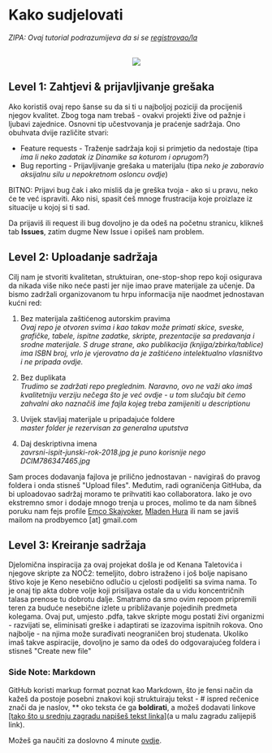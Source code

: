 # Kako sudjelovati
*ZIPA: Ovaj tutorial podrazumijeva da si se [registrovao/la](https://github.com/join)*
<p align="center">
  <br/>
  <img src="https://thumbs.gfycat.com/ImpossibleJitteryBrocketdeer-small.gif"/>
  <br/>
</p>

## Level 1: Zahtjevi & prijavljivanje grešaka
Ako koristiš ovaj repo šanse su da si ti u najboljoj poziciji da procijeniš njegov kvalitet. Zbog toga nam trebaš - ovakvi projekti žive  od pažnje i ljubavi zajednice. Osnovni tip učestvovanja je praćenje sadržaja. Ono obuhvata dvije različite stvari:
* Feature requests - Traženje sadržaja koji si primjetio da nedostaje (tipa *ima li neko zadatak iz Dinamike sa koturom i oprugom?*)
* Bug reporting - Prijavljivanje grešaka u materijalu (tipa *neko je zaboravio aksijalnu silu u nepokretnom osloncu ovdje*)
  
BITNO: Prijavi bug čak i ako misliš da je greška tvoja - ako si u pravu, neko će te već ispraviti. Ako nisi, spasit ćeš mnoge  frustracija koje proizlaze iz situacije u kojoj si ti sad.

Da prijaviš ili request ili bug dovoljno je da odeš na početnu stranicu, klikneš tab **Issues**, zatim dugme New Issue i opišeš nam problem.

## Level 2: Uploadanje sadržaja
Cilj nam je stvoriti kvalitetan, struktuiran, one-stop-shop repo koji osigurava da nikada više niko neće pasti jer nije imao prave materijale za učenje. Da bismo zadržali organizovanom tu hrpu informacija nije naodmet jednostavan kućni red:

1. Bez materijala zaštićenog autorskim pravima  
*Ovaj repo je otvoren svima i kao takav može primati skice, sveske, grafičke, tabele, ispitne zadatke, skripte, prezentacije sa predavanja i srodne materijale. S druge strane, ako publikacija (knjiga/zbirka/tablice) ima ISBN broj, vrlo je vjerovatno da je zaštićeno intelektualno vlasništvo i ne pripada ovdje.*

2. Bez duplikata  
*Trudimo se zadržati repo preglednim. Naravno, ovo ne važi ako imaš kvalitetniju verziju nečega što je već ovdje - u tom slučaju bit ćemo zahvalni ako naznačiš ime fajla kojeg treba zamijeniti u descriptionu* 

3. Uvijek stavljaj materijale u pripadajuće foldere  
*master folder je rezervisan za generalna uputstva*

4. Daj deskriptivna imena  
*zavrsni-ispit-junski-rok-2018.jpg je puno korisnije nego DCIM786347465.jpg*

Sam proces dodavanja fajlova je prilično jednostavan - navigiraš do pravog foldera i onda stisneš "Upload files". Međutim, radi ograničenja GitHuba, da bi uploadovao sadržaj moramo te prihvatiti kao collaboratora. Iako je ovo ekstremno smor i dodaje mnogo trenja u proces, molimo te da nam šibneš poruku nam fejs profile [Emco Skajvoker](https://www.facebook.com/deba.jaba), [Mladen Hura](https://www.facebook.com/mladen.hura) ili nam se javiš mailom na prodbyemco [at] gmail.com

## Level 3: Kreiranje sadržaja
Djelomična inspiracija za ovaj projekat došla je od Kenana Taletovića i njegove skripte za NOČ2: temeljito, dobro istraženo i još bolje napisano štivo koje je Keno nesebično odlučio u cjelosti podijeliti sa svima nama. To je onaj tip akta dobre volje koji prisiljava ostale da u vidu koncentričnih talasa prenose tu dobrotu dalje. 
Smatramo da smo ovim repoom pripremili teren za buduće nesebične izlete u približavanje pojedinih predmeta kolegama. Ovaj put, umjesto .pdfa, takve skripte mogu postati živi organizmi - razvijati se, eliminisati greške i adaptirati se izazovima ispitnih rokova. Ono najbolje - na njima može surađivati neograničen broj studenata. Ukoliko imaš takve aspiracije, dovoljno je samo da odeš do odgovarajućeg foldera i stisneš "Create new file"

### Side Note: Markdown
GitHub koristi markup format poznat kao Markdown, što je fensi način da kažeš da postoje posebni znakovi koji struktuiraju tekst - # ispred rečenice znači da je naslov, ** oko teksta će ga **boldirati**, a možeš dodavati linkove [[tako što u srednju zagradu napišeš tekst linka]](https://github.com/emirhero/MF-biblioteka/kako-sudjelovati.md)(a u malu zagradu zalijepiš link). 

Možeš ga naučiti za doslovno 4 minute [ovdje](https://github.com/adam-p/markdown-here/wiki/Markdown-Cheatsheet).
